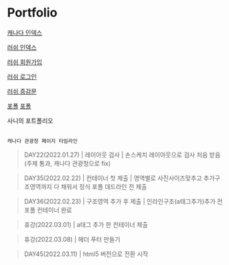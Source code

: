 
# Portfolio

[캐나다 인덱스](http://sanynote.github.io/Portfolio/canada/index.html)

[러쉬 인덱스](http://sunnyjuice94.dothome.co.kr/lush/index.php)

[러쉬 회원가입](http://sunnyjuice94.dothome.co.kr/lush/01_join_form.php)

[러쉬 로그인](http://sunnyjuice94.dothome.co.kr/lush/03_login.php)

[러쉬 증감문](http://sunnyjuice94.dothome.co.kr/lush/cal.html)

[포폴](http://sanynote.github.io/Portfolio/canada/url_all.html)
[포폴](http://sanynote.github.io/Portfolio/url_all.html)


사니의 포트폴리오
```

캐나다 관광청 페이지 타임라인
```

>DAY22(2022.01.27) | 레이아웃 검사 | 손스케치 레이아웃으로 검사 처음 받음 (주제 통과, 캐나다 관광청으로 fix)

>DAY35(2022.02.22) | 컨테이너 첫 제출 | 영역별로 사진사이즈맞추고 추가구조영역까지 다 채워서 정식 포폴 데드라인 전 제출

>DAY36(2022.02.23) | 구조영역 추가 후 제출 | 인라인구조(a태그추가)추가 전 포폴 컨테이너 완료

>휴강(2022.03.01) | a태그 추가 한 컨테이너 제출

>휴강(2022.03.08) | 헤더 푸터 만들기 

>DAY45(2022.03.11) | html5 버전으로 전환 시작


